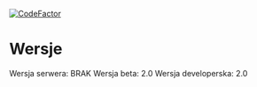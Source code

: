 [![CodeFactor](https://www.codefactor.io/repository/github/moderrek/moderrkowocore/badge?s=28be9a009f170047d50340998be9d7bf2bf99077)](https://www.codefactor.io/repository/github/moderrek/moderrkowocore)
# Wersje
Wersja serwera: BRAK
Wersja beta: 2.0
Wersja developerska: 2.0
